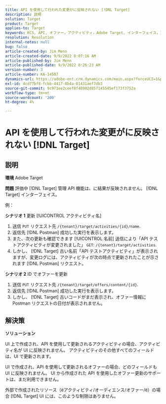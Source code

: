 ```yaml
---
title: API を使用して行われた変更がに反映されない [!DNL Target]
description: 説明
solution: Target
product: Target
applies-to: Target
keywords: KCS, API, オファー，アクティビティ，Adobe Target, インターフェイス，変更
resolution: Resolution
internal-notes: null
bug: false
article-created-by: Jim Menn
article-created-date: 9/9/2022 8:07:16 AM
article-published-by: Jim Menn
article-published-date: 9/9/2022 8:26:23 AM
version-number: 3
article-number: KA-14507
dynamics-url: https://adobe-ent.crm.dynamics.com/main.aspx?forceUCI=1&pagetype=entityrecord&etn=knowledgearticle&id=ccc21268-1630-ed11-9db1-0022480866ad
exl-id: 4cd77bf8-fcbb-4417-8b4a-01431aef7db3
source-git-commit: 9c971ee2ceef8f48902d857145545ef173f3752a
workflow-type: tm+mt
source-wordcount: '200'
ht-degree: 4%

---
```


# API を使用して行われた変更がに反映されない [!DNL Target]

## 説明


<b>環境</b>
Adobe Target

<b>問題</b>
評価中 [!DNL Target] 管理 API 機能は、に結果が反映されません。 [!DNL Target] インターフェイス。

例：

<b>シナリオ 1</b>
更新 [!UICONTROL アクティビティ名]

1. 送信 `PUT` リクエスト先 `/{tenant}/target/activities/{id}/name`.
2. 返信先 [!DNL Postman] 成功した実行を表示します。
3. また、次の更新も確認できます [!UICONTROL 名前] 送信により「API テストアクティビティが変更されました」 `GET`: `/{tenant}/target/activities`.
4. しかし、 [!DNL Target] 古い名前「API テストアクティビティ」が表示されますが、変更ログには、アクティビティが次の時点で更新されたことが示されます [!DNL Postman] リクエスト。


<b>シナリオ 2</b>
ID でオファーを更新

1. 送信 `PUT` リクエスト先 `/{tenant}/target/offers/content/{id}`.
2. 返信先 [!DNL Postman] 成功した実行を表示します。
3. しかし、 [!DNL Target] 古いコードがまだ表示され、オファー情報にPostman リクエストの日付が表示されません。







## 解決策


<b>ソリューション</b>

UI 上で作成され、API を使用して更新されるアクティビティの場合、アクティビティ名が UI に反映されません。 アクティビティのその他すべてのフィールドは、UI で更新されます。

UI で作成され、API を使用して更新されるオファーの場合、どのフィールドも UI に反映されません。 UI から作成された API を使用したオファー更新のサポートは、まだ利用できません。

外部で作成されたリソース（ёアクティビティ/オーディエンス/オファー/ё）の場合 [!DNL Target] UI には、このような制限はありません。
